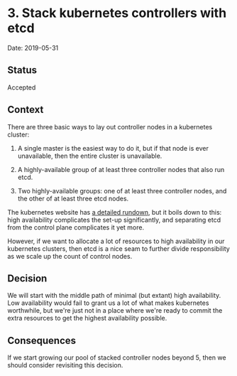 # 3. Stack kubernetes controllers with etcd

Date: 2019-05-31

Status
------

Accepted

Context
-------

There are three basic ways to lay out controller nodes in a kubernetes
cluster:

1.  A single master is the easiest way to do it, but if that node is
    ever unavailable, then the entire cluster is unavailable.

2.  A highly-available group of at least three controller nodes that
    also run etcd.

3.  Two highly-available groups: one of at least three controller nodes,
    and the other of at least three etcd nodes.

The kubernetes website has [a detailed rundown][1], but it boils down to
this: high availability complicates the set-up significantly, and
separating etcd from the control plane complicates it yet more.

However, if we want to allocate a lot of resources to high availability
in our kubernetes clusters, then etcd is a nice seam to further divide
responsibility as we scale up the count of control nodes.

[1]: https://kubernetes.io/docs/setup/independent/ha-topology/

Decision
--------

We will start with the middle path of minimal (but extant) high
availability. Low availability would fail to grant us a lot of what
makes kubernetes worthwhile, but we're just not in a place where we're
ready to commit the extra resources to get the highest availability
possible.

Consequences
------------

If we start growing our pool of stacked controller nodes beyond 5, then
we should consider revisiting this decision.

